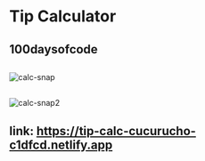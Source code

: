 # Tip Calculator
## 100daysofcode
##
![calc-snap](https://user-images.githubusercontent.com/103376339/186142996-d5caf69e-0ca5-461d-b320-75c27a585bf7.PNG)
##
![calc-snap2](https://user-images.githubusercontent.com/103376339/186143337-d4729906-385b-4546-bf6a-68a011bd8ce0.PNG)

##
## link: https://tip-calc-cucurucho-c1dfcd.netlify.app
